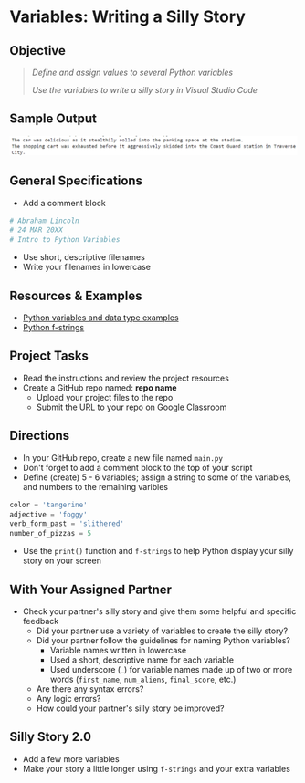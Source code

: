 
# Variables: Writing a Silly Story

## Objective

> *Define and assign values to several Python variables*
>
> *Use the variables to write a silly story in Visual Studio Code*


## Sample Output

![Silly story output](silly-story-output.png)

## General Specifications

- Add a comment block 
```python
# Abraham Lincoln
# 24 MAR 20XX
# Intro to Python Variables
```
- Use short, descriptive filenames
- Write your filenames in lowercase

## Resources & Examples

- [Python variables and data type examples](https://www.programiz.com/python-programming/variables-constants-literals)
- [Python f-strings](https://www.w3schools.com/python/trypython.asp?filename=demo_fstring_placeholder)

## Project Tasks

- Read the instructions and review the project resources
- Create a GitHub repo named: **repo name**
    - Upload your project files to the repo
    - Submit the URL to your repo on Google Classroom
 
## Directions

- In your GitHub repo, create a new file named `main.py`
- Don't forget to add a comment block to the top of your script
- Define (create) 5 - 6 variables; assign a string to some of the variables, and numbers to the remaining varibles
```python
color = 'tangerine'
adjective = 'foggy'
verb_form_past = 'slithered'
number_of_pizzas = 5
```
-  Use the `print()` function and `f-strings` to help Python display your silly story on your screen

## With Your Assigned Partner

- Check your partner's silly story and give them some helpful and specific feedback
    - Did your partner use a variety of variables to create the silly story?
    - Did your partner follow the guidelines for naming Python variables?
         - Variable names written in lowercase
         - Used a short, descriptive name for each variable
         - Used underscore (_) for variable names made up of two or more words (`first_name`, `num_aliens`, `final_score`, etc.)
     - Are there any syntax errors?
     - Any logic errors?
     - How could your partner's silly story be improved?
 
## Silly Story 2.0

- Add a few more variables
- Make your story a little longer using `f-strings` and your extra variables
